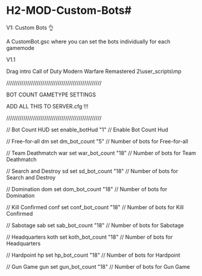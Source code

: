 # H2-MOD-Custom-Bots#

V1: Custom Bots 👌

A CustomBot.gsc where you can set the bots individually for each gamemode

V1.1



Drag intro Call of Duty Modern Warfare Remastered 2\user_scripts\mp


//////////////////////////////////////////////////

BOT COUNT GAMETYPE SETTINGS    

ADD ALL THIS TO SERVER.cfg !!!
            
//////////////////////////////////////////////////

// Bot Count HUD
set enable_botHud "1"        // Enable Bot Count Hud

// Free-for-all dm
set dm_bot_count "5"         // Number of bots for Free-for-all

// Team Deathmatch war
set war_bot_count "18"       // Number of bots for Team Deathmatch

// Search and Destroy sd
set sd_bot_count "18"         // Number of bots for Search and Destroy

// Domination dom
set dom_bot_count "18"       // Number of bots for Domination

// Kill Confirmed conf
set conf_bot_count "18"       // Number of bots for Kill Confirmed

// Sabotage sab
set sab_bot_count "18"        // Number of bots for Sabotage

// Headquarters koth
set koth_bot_count "18"      // Number of bots for Headquarters

// Hardpoint hp
set hp_bot_count "18"        // Number of bots for Hardpoint

// Gun Game gun
set gun_bot_count "18"        // Number of bots for Gun Game
